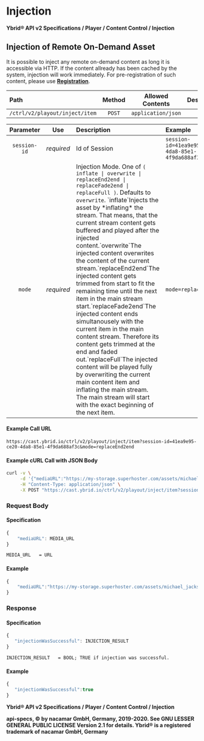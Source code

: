 # Injection

**Ybrid® API v2 Specifications / Player / Content Control / Injection**

## Injection of Remote On-Demand Asset

It is possible to inject any remote on-demand content as long it is accessible via HTTP. If the content allready has been cached by the system, injection will work immediately. For pre-registration of such content, please use [**Registration**](../../backend/media-asset-management/registration.md).

| Path | Method | Allowed Contents | Description |
| :--- | :---: | :---: | :---: |
| `/ctrl/v2/playout/inject/item` | `POST` | `application/json` |  |

| Parameter | Use | Description | Example |
| :---: | :---: | :--- | :--- |
| `session-id` | _required_ | Id of Session | `session-id=41ea9e95-ce20-4da8-85e1-4f9da688af3c` |
| `mode` | _required_ | Injection Mode. One of `( inflate \| overwrite \| replaceEnd2end \| replaceFade2end \| replaceFull )`. Defaults to `overwrite`. \`inflate\`Injects the asset by \*inflating\* the stream. That means, that the current stream content gets buffered and played after the injected content.\`overwrite\`The injected content overwrites the content of the current stream.\`replaceEnd2end\`The injected content gets trimmed from start to fit the remaining time until the next item in the main stream start.\`replaceFade2end\`The injected content ends simultanousely with the current item in the main content stream. Therefore its content gets trimmed at the end and faded out.\`replaceFull\`The injected content will be played fully by overwriting the current main content item and inflating the main stream. The main stream will start with the exact beginning of the next item. | `mode=replaceEnd2end` |

#### Example Call URL

```text
https://cast.ybrid.io/ctrl/v2/playout/inject/item?session-id=41ea9e95-ce20-4da8-85e1-4f9da688af3c&mode=replaceEnd2end
```

#### Example cURL Call with JSON Body

```bash
curl -v \
     -d '{"mediaURL":"https://my-storage.superhoster.com/assets/michael_jackson-thriller.mp3"}' \
     -H "Content-Type: application/json" \
     -X POST "https://cast.ybrid.io/ctrl/v2/playout/inject/item?session-id=41ea9e95-ce20-4da8-85e1-4f9da688af3c&mode=replaceEnd2end"
```

### Request Body

#### Specification

```javascript
{
    "mediaURL": MEDIA_URL
}
```

```text
MEDIA_URL   = URL
```

#### Example

```javascript
{
    "mediaURL":"https://my-storage.superhoster.com/assets/michael_jackson-thriller.mp3"
}
```

### Response

#### Specification

```javascript
{
   "injectionWasSuccessful": INJECTION_RESULT
}
```

```text
INJECTION_RESULT   = BOOL; TRUE if injection was successful.
```

#### Example

```javascript
{
   "injectionWasSuccessful":true
}
```

**Ybrid® API v2 Specifications / Player / Content Control / Injection**

**api-specs, © by nacamar GmbH, Germany, 2019-2020. See GNU LESSER GENERAL PUBLIC LICENSE Version 2.1 for details. Ybrid® is a registered trademark of nacamar GmbH, Germany**

